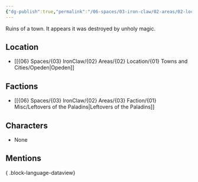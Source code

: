 ```yaml
---
{"dg-publish":true,"permalink":"/06-spaces/03-iron-claw/02-areas/02-location/01-towns-and-cities/01-landmarks/01-opeden/town-ruins/","title":"Town Ruins"}
---
```



Ruins of a town. It appears it was destroyed by unholy magic.

## Location

- [[{06} Spaces/{03} IronClaw/{02} Areas/{02} Location/{01} Towns and Cities/Opeden\|Opeden]]

## Factions

- [[{06} Spaces/{03} IronClaw/{02} Areas/{03} Faction/{01} Misc/Leftovers of the Paladins\|Leftovers of the Paladins]]

## Characters

- None

## Mentions


{ .block-language-dataview}
